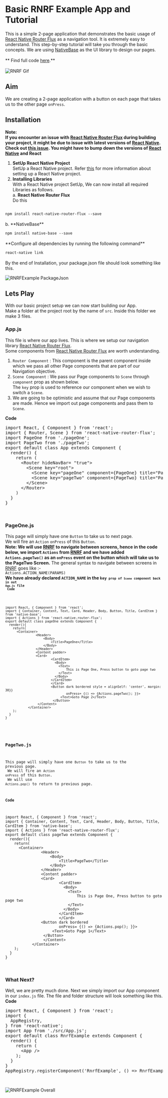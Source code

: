 # Basic RNRF Example App and Tutorial
This is a simple 2-page application that demonstrates the basic usage of [React Native Router Flux](https://github.com/aksonov/react-native-router-flux) as a navigation tool. It is extremely easy to understand. This step-by-step tutorial will take you through the basic concepts. We are using [NativeBase](https://nativebase.io/) as the UI library to design our pages.<br />
<br />
** Find full code [here](https://github.com/GeekyAnts/native-base-example-rnrf).** <br />
<br />
![RNRF Gif](../docs/assets/rnrfgif.gif) <br />

## Aim
We are creating a 2-page application with a button on each page that takes us to the other page <code>onPress</code>. <br />

## Installation

**Note: <br />
If you encounter an issue with [React Native Router Flux](https://github.com/aksonov/react-native-router-flux) during building your project, it might be due to issue with latest versions of [React Native](https://github.com/facebook/react-native). Check out [this issue](https://github.com/aksonov/react-native-router-flux/issues/1761). You might have to bump down the versions of [React Native](https://github.com/facebook/react-native) and React** <br />

1. **SetUp React Native Project** <br /> SetUp a React Native project. Refer [this](https://facebook.github.io/react-native/docs/getting-started.html) for more information about setting up a React Native project. <br />
2. **Installing Libraries** <br /> With a React Native project SetUp, We can now install all required Libraries as follows. <br />
a. **React Native Router Flux** <br />
Do this
<code>
npm install react-native-router-flux --save
</code> <br />
b. **NativeBase** <br />
<code>
npm install native-base --save
</code> <br />
**Configure all dependencies by running the following command** <br />
<code>
react-native link
</code> <br />
By the end of Installation, your package.json file should look something like this.<br />

![RNRFExample PackageJson](../docs/assets/rnrfpackage.png) <br />

## Lets Play

With our basic project setup we can now start building our App. <br />
Make a folder at the project root by the name of <code>src</code>. Inside this folder we make 3 files. <br />
### App.js

This file is where our app lives. This is where we setup our navigation library [React Native Router Flux](https://github.com/aksonov/react-native-router-flux). <br />
Some components from [React Native Router Flux](https://github.com/aksonov/react-native-router-flux) are worth understanding.
1. <code>Router Component</code> : This component is the parent component inside which we pass all other Page components that are part of our Navigation objective. <br />
2. <code>Scene Component</code> : We pass our Page components to <code>Scene</code> through <code>component</code> prop as shown below. <br />
The <code>key</code> prop is used to reference our component when we wish to switch a <code>Scene</code>. <br />
3. We are going to be optimistic and assume that our Page components are made. Hence we import out page components and pass them to <code>Scene</code>. <br/>

**Code** <br />
<pre class="line-numbers">import React, { Component } from 'react';
import { Router, Scene } from 'react-native-router-flux';
import PageOne from './pageOne';
import PageTwo from './pageTwo';
export default class App extends Component {
  render() {
    return (
      &lt;Router hideNavBar= "true">
        &lt;Scene key="root">
          &lt;Scene key="pageOne" component={PageOne} title="PageOne" initial={true} />
          &lt;Scene key="pageTwo" component={PageTwo} title="PageTwo" />
        &lt;/Scene>
      &lt;/Router>
    )
  }
}</code></pre><br />

### PageOne.js

This page will simply have one <code>Button</code> to take us to next page. <br />
We will fire an <code>Action</code> <code>onPress</code> of this <code>Button</code>. <br />
**Note: We will use [RNRF](https://github.com/aksonov/react-native-router-flux) to navigate between screens, hence in the code below, we import <code>Actions</code> from [RNRF](https://github.com/aksonov/react-native-router-flux) and we have added <code>Actions.pageTwo()</code> as an <code>onPress</code> event on the button which will take us to the PageTwo Screen.**
The general syntax to navigate between screens in [RNRF](https://github.com/aksonov/react-native-router-flux) goes like :- <br />
<code>Actions.ACTION_NAME(PARAMS)</code> <br />
**We have already declared <code>ACTION_NAME</code> in the <code>key<code> prop of <code>Scene</code> component back in out <code>App.js</code> file** <br />
**Code** <br />
<pre class="line-numbers">import React, { Component } from 'react';
import { Container, Content, Text, Card, Header, Body, Button, Title, CardItem } from 'native-base';
import { Actions } from 'react-native-router-flux';
export default class pageOne extends Component {
  render(){
    return(
      &lt;Container>
                &lt;Header>
                    &lt;Body>
                        &lt;Title>PageOne&lt;/Title>
                    &lt;/Body>
                &lt;/Header>
                &lt;Content padder>
                &lt;Card>
                        &lt;CardItem>
                          &lt;Body>
                            &lt;Text>
                                This is Page One, Press button to goto page two
                            &lt;/Text>
                          &lt;/Body>
                        &lt;/CardItem>
                        &lt;/Card>
                        &lt;Button dark bordered style = alignSelf: 'center', margin: 30}}
                                onPress= {() => {Actions.pageTwo(); }}>
                             &lt;Text>Goto Page 2&lt;/Text>
                         &lt;/Button>
                 &lt;/Content>
            &lt;/Container>
    );
  }
}</code></pre><br />

### PageTwo.js
This page will simply have one <code>Button</code> to take us to the previous page. <br />
We will fire an <code>Action</code> <code>onPress</code> of this <code>Button</code>. <br />
We will use <code>Actions.pop()</code> to return to previous page.

**Code** <br />
<pre class="line-numbers">import React, { Component } from 'react';
import { Container, Content, Text, Card, Header, Body, Button, Title, CardItem } from 'native-base';
import { Actions } from 'react-native-router-flux';
export default class pageTwo extends Component {
  render(){
    return(
      &lt;Container>
                &lt;Header>
                    &lt;Body>
                        &lt;Title>PageTwo&lt;/Title>
                    &lt;/Body>
                &lt;/Header>
                &lt;Content padder>
                &lt;Card>
                        &lt;CardItem>
                          &lt;Body>
                            &lt;Text>
                                This is Page One, Press button to goto page two
                            &lt;/Text>
                          &lt;/Body>
                        &lt;/CardItem>
                        &lt;/Card>
                &lt;Button dark bordered
                        onPress= {() => {Actions.pop(); }}>
                     &lt;Text>Goto Page 1&lt;/Text>
                 &lt;/Button>
                 &lt;/Content>
            &lt;/Container>
    );
  }
}
</code></pre><br />

### What Next?
Well, we are pretty much done. Next we simply import our App component in our <code>index.js</code> file. The file and folder structure will look something like this. <br />
**Code** <br />
<pre class="line-numbers">import React, { Component } from 'react';
import {
  AppRegistry,
} from 'react-native';
import App from './src/App.js';
export default class RnrfExample extends Component {
  render() {
    return (
      &lt;App />
    );
  }
}
AppRegistry.registerComponent('RnrfExample', () => RnrfExample);
</code></pre><br />

![RNRFExample Overall](../docs/assets/rnrfoverall.png) <br />
